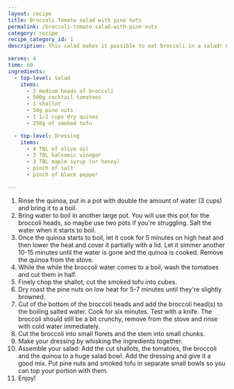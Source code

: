 ```yaml
---
layout: recipe
title: Broccoli-Tomato salad with pine nuts
permalink: /broccoli-tomato-salad-with-pine-nuts
category: recipe
recipe_category_id: 1
description: This salad makes it possible to eat broccoli in a salad! Eat some cooked chickpeas or smoked tofu on the side to give you some extra protein. This salad offers plenty of antioxidants, vitamins, fiber and is still tasty — if that's not a win then I don't know...

serves: 4
time: 60
ingredients:
  - top-level: Salad
    items:
      - 2 medium heads of broccoli
      - 500g cocktail tomatoes
      - 1 shallot
      - 50g pine nuts
      - 1 1/2 cups dry quinoa
      - 250g of smoked tofu

  - top-level: Dressing
    items:
      - 4 TBL of olive oil
      - 3 TBL balsamic vinegar
      - 3 TBL maple syrup (or honey)
      - pinch of salt
      - pinch of black pepper

---
```

1.	Rinse the quinoa, put in a pot with double the amount of water (3 cups) and bring it to a boil.
2.	Bring water to boil in another large pot. You will use this pot for the broccoli heads, so maybe use two pots if you're struggling.
Salt the water when it starts to boil.
3.	Once the quinoa starts to boil, let it cook for 5 minutes on high heat and then lower the heat and cover it partially with a lid. Let it simmer another 10-15 minutes until the water is gone and the quinoa is cooked. Remove the quinoa from the stove.
4.	While the while the broccoli water comes to a boil, wash the tomatoes and cut them in half.
5.	Finely chop the shallot, cut the smoked tofu into cubes.
6.	Dry roast the pine nuts on low heat for 5-7 minutes until they're slightly browned.
7.	Cut of the bottom of the broccoli heads and add the broccoli head(s) to the boiling salted water. Cook for six minutes. Test with a knife. The broccoli should still be a bit crunchy, remove from the stove and rinse with cold water immediately.
8.	Cut the broccoli into small florets and the stem into small chunks.
9.	Make your dressing by whisking the ingredients together.
10.	Assemble your salad: Add the cut shallots, the tomatoes, the broccoli and the quinoa to a huge salad bowl. Add the dressing and give it a good mix. Put pine nuts and smoked tofu in separate small bowls so you can top your portion with them.
11.	Enjoy!
